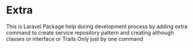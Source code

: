 # Extra

This is Laravel Package help during development process by adding extra command to create service repository pattern and creating although classes or interface or Traits Only just by one command
